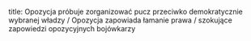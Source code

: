 title: Opozycja próbuje zorganizować pucz przeciwko demokratycznie wybranej władzy / Opozycja zapowiada łamanie prawa / szokujące zapowiedzi opozycyjnych bojówkarzy
